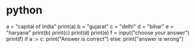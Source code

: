 # python
a = "capital of India"
print(a)
b = "gujarat"
c = "delhi"
d = "bihar"
e = "haryana"
print(b)
print(c)
print(d)
print(e)
f = input("choose your answer")
print(f)
if a := c:
 print("Answer is correct")
else: 
 print("answer is wrong")
